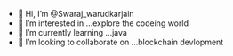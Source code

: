 - 👋 Hi, I’m @Swaraj_warudkarjain
- 👀 I’m interested in ...explore the codeing world
- 🌱 I’m currently learning ...java 
- 💞️ I’m looking to collaborate on ...blockchain devlopment


<!---
Swaraj-90/Swaraj-90 is a ✨ special ✨ repository because its `README.md` (this file) appears on your GitHub profile.
You can click the Preview link to take a look at your changes.
--->
